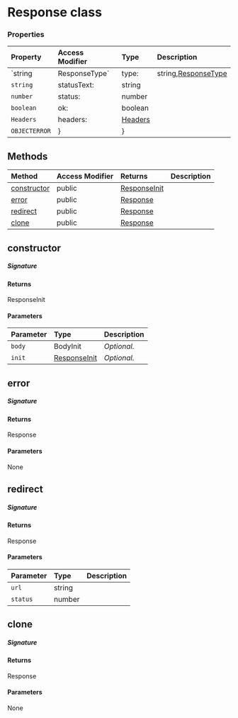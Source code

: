 # Response class









### Properties

| Property	   | Access Modifier | Type	| Description|
|:-------------|:----|:-------|:-----------|
|`string|ResponseType`     | type: | string,[ResponseType](ResponseType.md) |  |
|`string`     | statusText: | string |  |
|`number`     | status: | number |  |
|`boolean`     | ok: | boolean |  |
|`Headers`     | headers: | [Headers](Headers.md) |  |
|`OBJECTERROR`     | } | } |  |




## Methods

| Method	   | Access Modifier | Returns	| Description|
|:-------------|:----|:-------|:-----------|
|[constructor](#constructor~42878)     | public | [ResponseInit](ResponseInit.md) |  |
|[error](#error~42620)     | public | [Response](Response.md) |  |
|[redirect](#redirect~28395)     | public | [Response](Response.md) |  |
|[clone](#clone~16151)     | public | [Response](Response.md) |  |




## constructor



##### Signature

#### Returns
ResponseInit

#### Parameters


| Parameter	   | Type    | Description |
|:-------------|:---------------|:------------|
| `body`    | BodyInit | _Optional._ |
| `init`    | [ResponseInit](ResponseInit.md) | _Optional._ |


## error



##### Signature

#### Returns
Response

#### Parameters
None


## redirect



##### Signature

#### Returns
Response

#### Parameters


| Parameter	   | Type    | Description |
|:-------------|:---------------|:------------|
| `url`    | string |  |
| `status`    | number |  |


## clone



##### Signature

#### Returns
Response

#### Parameters
None

